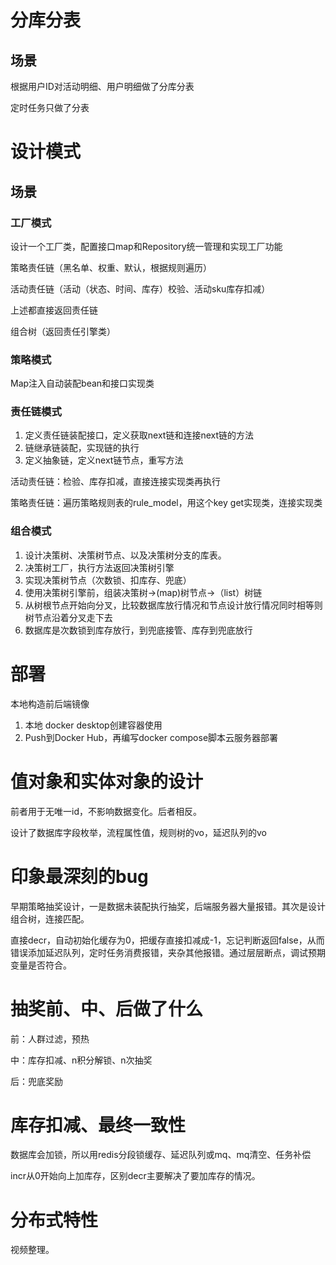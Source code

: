 # 分库分表

## 场景

根据用户ID对活动明细、用户明细做了分库分表

定时任务只做了分表

# 设计模式

## 场景

### 工厂模式

设计一个工厂类，配置接口map和Repository统一管理和实现工厂功能

策略责任链（黑名单、权重、默认，根据规则遍历）

活动责任链（活动（状态、时间、库存）校验、活动sku库存扣减）

上述都直接返回责任链

组合树（返回责任引擎类）

### 策略模式

Map注入自动装配bean和接口实现类

### 责任链模式

1. 定义责任链装配接口，定义获取next链和连接next链的方法
2. 链继承链装配，实现链的执行
2. 定义抽象链，定义next链节点，重写方法

活动责任链：检验、库存扣减，直接连接实现类再执行

策略责任链：遍历策略规则表的rule_model，用这个key get实现类，连接实现类

### 组合模式

1. 设计决策树、决策树节点、以及决策树分支的库表。
2. 决策树工厂，执行方法返回决策树引擎
3. 实现决策树节点（次数锁、扣库存、兜底）
4. 使用决策树引擎前，组装决策树->(map)树节点->（list）树链
5. 从树根节点开始向分叉，比较数据库放行情况和节点设计放行情况同时相等则树节点沿着分叉走下去
6. 数据库是次数锁到库存放行，到兜底接管、库存到兜底放行

# 部署

本地构造前后端镜像

1. 本地 docker desktop创建容器使用
2. Push到Docker Hub，再编写docker compose脚本云服务器部署

# 值对象和实体对象的设计

前者用于无唯一id，不影响数据变化。后者相反。

设计了数据库字段枚举，流程属性值，规则树的vo，延迟队列的vo

# 印象最深刻的bug

早期策略抽奖设计，一是数据未装配执行抽奖，后端服务器大量报错。其次是设计组合树，连接匹配。

直接decr，自动初始化缓存为0，把缓存直接扣减成-1，忘记判断返回false，从而错误添加延迟队列，定时任务消费报错，夹杂其他报错。通过层层断点，调试预期变量是否符合。

# 抽奖前、中、后做了什么

前：人群过滤，预热

中：库存扣减、n积分解锁、n次抽奖

后：兜底奖励

# 库存扣减、最终一致性

数据库会加锁，所以用redis分段锁缓存、延迟队列或mq、mq清空、任务补偿

incr从0开始向上加库存，区别decr主要解决了要加库存的情况。

# 分布式特性

视频整理。